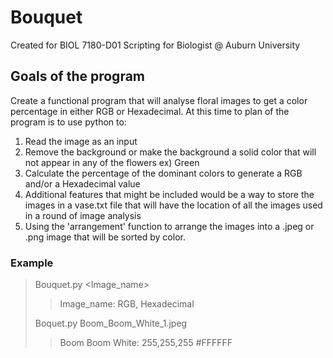 # Bouquet
Created for BIOL 7180-D01 Scripting for Biologist @ Auburn University

## Goals of the program
Create a functional program that will analyse floral images to get a color percentage in either RGB or Hexadecimal.
At this time to plan of the program is to use python to:
1. Read the image as an input
2. Remove the background or make the background a solid color that will not appear in any of the flowers ex) Green
3. Calculate the percentage of the dominant colors to generate a RGB and/or a Hexadecimal value
4. Additional features that might be included would be a way to store the images in a vase.txt file that will have the location of all the images used in a round of image analysis
5. Using the 'arrangement' function to arrange the images into a .jpeg or .png image that will be sorted by color.

### Example
> Bouquet.py <insert path to image><Image_name>
>> Image_name: RGB, Hexadecimal
>
> Boquet.py Boom_Boom_White_1.jpeg
>> Boom Boom White: 255,255,255 #FFFFFF
